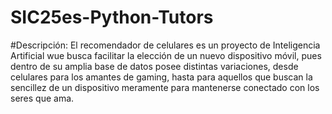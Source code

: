 # SIC25es-Python-Tutors
#Descripción:
El recomendador de celulares es un proyecto de Inteligencia Artificial wue busca facilitar la elección de un nuevo dispositivo móvil, pues dentro de su amplia base de datos posee distintas variaciones, desde celulares para los amantes de gaming, hasta para aquellos que buscan la sencillez de un dispositivo meramente para mantenerse conectado con los seres que ama.
